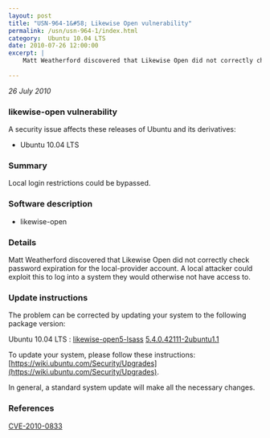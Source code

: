```yaml
---
layout: post
title: "USN-964-1&#58; Likewise Open vulnerability"
permalink: /usn/usn-964-1/index.html
category:  Ubuntu 10.04 LTS
date: 2010-07-26 12:00:00
excerpt: |
    Matt Weatherford discovered that Likewise Open did not correctly check password expiration for the local-provider account. A local attacker could exploit this to log into a system they would otherwise not have access to. 
    
--- 
```

 
 

*26 July 2010*

### likewise-open vulnerability

A security issue affects these releases of Ubuntu and its derivatives:

* Ubuntu 10.04 LTS

### Summary

Local login restrictions could be bypassed. 

### Software description

* likewise-open 

### Details

Matt Weatherford discovered that Likewise Open did not correctly check password expiration for the local-provider account. A local attacker could exploit this to log into a system they would otherwise not have access to. 

### Update instructions

The problem can be corrected by updating your system to the following package version:

Ubuntu 10.04 LTS
 : [likewise-open5-lsass](https://launchpad.net/ubuntu/+source/likewise-open) <span> [5.4.0.42111-2ubuntu1.1](https://launchpad.net/ubuntu/+source/likewise-open/5.4.0.42111-2ubuntu1.1) </span> 

To update your system, please follow these instructions: [https://wiki.ubuntu.com/Security/Upgrades](https://wiki.ubuntu.com/Security/Upgrades).

In general, a standard system update will make all the necessary changes. 

### References

 
 [CVE-2010-0833](http://people.ubuntu.com/~ubuntu-security/cve/CVE-2010-0833)
 

